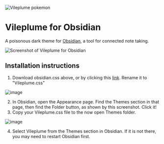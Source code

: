 ![Vileplume pokemon](https://cdn.bulbagarden.net/upload/thumb/6/6a/045Vileplume.png/600px-045Vileplume.png)

# Vileplume for Obsidian
A poisonous dark theme for [Obsidian](https://obsidian.md/), a tool for connected note taking.

![Screenshot of Vileplume for Obsidian](https://raw.githubusercontent.com/hungsu/vileplume-obsidian/main/Vileplume.png)

## Installation instructions

1. Download obsidian.css above, or by clicking this [link](https://raw.githubusercontent.com/hungsu/vileplume-obsidian/main/obsidian.css). Rename it to "Vileplume.css"

![image](https://user-images.githubusercontent.com/1990680/111409228-c21e1d00-8693-11eb-8ec3-e789d70812e6.png)

2. In Obsidian, open the Appearance page. Find the Themes section in that page, then find the Folder button, as shown by this screenshot. Click it!
3. Copy your Vileplume.css file to the now open Themes folder.

![image](https://user-images.githubusercontent.com/1990680/111409369-0f9a8a00-8694-11eb-9a60-5b00e054eee7.png)

4. Select Vileplume from the Themes section in Obsidian. If it is not there, you may need to restart Obsidian first.
